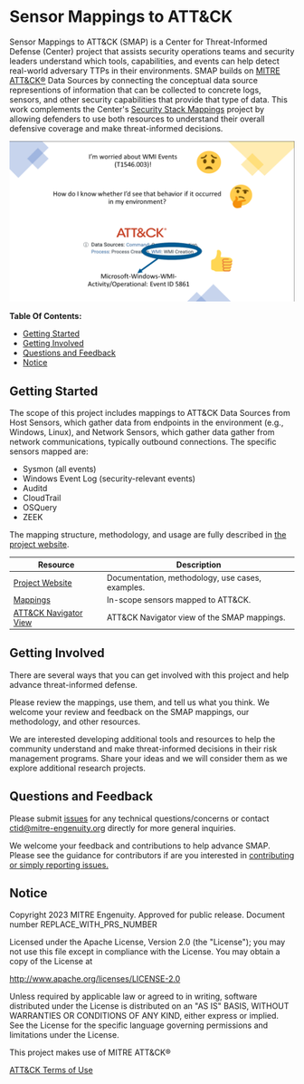 # Sensor Mappings to ATT&CK

Sensor Mappings to ATT&CK (SMAP) is a Center for Threat-Informed Defense (Center) project that
assists security operations teams and security leaders understand which tools, capabilities, and
events can help detect real-world adversary TTPs in their environments. SMAP builds on [MITRE ATT&CK®](https://attack.mitre.org/)
Data Sources by connecting the conceptual data source representions of information that can be collected 
to concrete logs, sensors, and other security capabilities that provide that type of data. This work complements
the Center's [Security Stack Mappings](https://github.com/center-for-threat-informed-defense/security-stack-mappings) project by allowing defenders to use both resources to understand their overall defensive coverage and make threat-informed decisions.  

<img src="./docs/_static/WMI-example.png" width="900px">

**Table Of Contents:**

- [Getting Started](#getting-started)
- [Getting Involved](#getting-involved)
- [Questions and Feedback](#questions-and-feedback)
- [Notice](#notice)

## Getting Started

<!-- TODO Write one paragraph about how users should get started,
     and update the table of resources below. -->

The scope of this project includes mappings to ATT&CK Data Sources from Host Sensors, which 
gather data from endpoints in the environment (e.g., Windows, Linux)​, and Network Sensors, 
which gather data gather from network communications, typically outbound connections​. 
The specific sensors mapped are:
- Sysmon (all events) 
- Windows Event Log (security-relevant events) 
- Auditd 
- CloudTrail 
- OSQuery
- ZEEK

The mapping structure, methodology, and usage are fully described in [the project website](https://center-for-threat-informed-defense.github.io/sensor-mappings-to-attack/).

| Resource                     | Description                                          |
| ---------------------------- | ---------------------------------------------------- |
| [Project Website](#)         | Documentation, methodology, use cases, examples.     |
| [Mappings](#)                | In-scope sensors mapped to ATT&CK.                   |
| [ATT&CK Navigator View](#)   | ATT&CK Navigator view of the SMAP mappings.          |

## Getting Involved

There are several ways that you can get involved with this project and help advance
threat-informed defense.

Please review the mappings, use them, and tell us what you think. We welcome your review
and feedback on the SMAP mappings, our methodology, and other resources.

We are interested developing additional tools and resources to help the community
understand and make threat-informed decisions in their risk management programs. Share
your ideas and we will consider them as we explore additional research projects.

## Questions and Feedback

Please submit [issues](https://github.com/center-for-threat-informed-defense/sensor-mappings-to-attack/issues) for any technical questions/concerns
or contact [ctid@mitre-engenuity.org](mailto:ctid@mitre-engenuity.org?subject=subject=Question%20about%20sensor-mappings-to-attack) directly for more general inquiries.

We welcome your feedback and contributions to help advance SMAP. Please see the guidance for 
contributors if are you interested in [contributing or simply reporting issues.](/CONTRIBUTING.md)

## Notice

<!-- TODO Add PRS prior to publication. -->

Copyright 2023 MITRE Engenuity. Approved for public release. Document number REPLACE_WITH_PRS_NUMBER

Licensed under the Apache License, Version 2.0 (the "License"); you may not use this
file except in compliance with the License. You may obtain a copy of the License at

http://www.apache.org/licenses/LICENSE-2.0

Unless required by applicable law or agreed to in writing, software distributed under
the License is distributed on an "AS IS" BASIS, WITHOUT WARRANTIES OR CONDITIONS OF ANY
KIND, either express or implied. See the License for the specific language governing
permissions and limitations under the License.

This project makes use of MITRE ATT&CK®

[ATT&CK Terms of Use](https://attack.mitre.org/resources/terms-of-use/)
